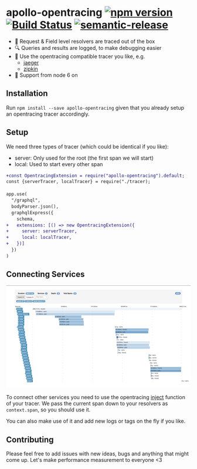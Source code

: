 # apollo-opentracing [![npm version](https://badge.fury.io/js/apollo-opentracing.svg)](https://badge.fury.io/js/apollo-opentracing) [![Build Status](https://travis-ci.com/DanielMSchmidt/apollo-opentracing.svg?branch=master)](https://travis-ci.com/DanielMSchmidt/apollo-opentracing) [![semantic-release](https://img.shields.io/badge/%20%20%F0%9F%93%A6%F0%9F%9A%80-semantic--release-e10079.svg)](https://github.com/semantic-release/semantic-release)


- 🚀 Request & Field level resolvers are traced out of the box
- 🔍 Queries and results are logged, to make debugging easier
- 🔧 Use the opentracing compatible tracer you like, e.g.
  - [jaeger](https://www.jaegertracing.io/)
  - [zipkin](https://github.com/DanielMSchmidt/zipkin-javascript-opentracing)
- 🦖 Support from node 6 on

## Installation

Run `npm install --save apollo-opentracing` given that you already setup an opentracing tracer accordingly.

## Setup

We need three types of tracer (which could be identical if you like):

- server: Only used for the root (the first span we will start)
- local: Used to start every other span

```diff
+const OpentracingExtension = require("apollo-opentracing").default;
const {serverTracer, localTracer} = require("./tracer);

app.use(
  "/graphql",
  bodyParser.json(),
  graphqlExpress({
    schema,
+   extensions: [() => new OpentracingExtension({
+     server: serverTracer,
+     local: localTracer,
+   })]
  })
)
```

## Connecting Services

![example image](demo.png)

To connect other services you need to use the opentracing [inject](http://opentracing.io/documentation/pages/api/cross-process-tracing.html) function of your tracer.
We pass the current span down to your resolvers as `context.span`, so you should use it.

You can also make use of it and add new logs or tags on the fly if you like.

## Contributing

Please feel free to add issues with new ideas, bugs and anything that might come up. 
Let's make performance measurement to everyone <3 


